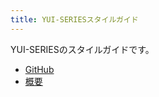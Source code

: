 ```yaml
---
title: YUI-SERIESスタイルガイド
---
```


YUI-SERIESのスタイルガイドです。

- [GitHub](https://github.com/contiki9/yui-series)
- [概要](https://contiki9.github.io/yui-series/)